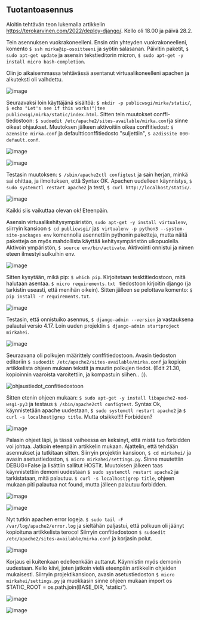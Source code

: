 ## Tuotantoasennus

Aloitin tehtävän teon lukemalla artikkelin https://terokarvinen.com/2022/deploy-django/. Kello oli 18.00 ja päivä 28.2.

Tein asennuksen vuokrakoneelleni. Ensin otin yhteyden vuokrakoneelleni, komento `$ ssh mirka@ip-osoitteeni` ja syötin salasanan. Päivitin paketit, `$ sudo apt-get update`
ja asensin tekstieditorin micron, `$ sudo apt-get -y install micro bash-completion`. 

Olin jo aikaisemmassa tehtävässä asentanut virtuaalikoneelleni apachen ja alkuteksti oli vaihdettu. 

![image](https://user-images.githubusercontent.com/82024427/222212146-9312adfc-893f-42f3-aef3-7ebb22baff8b.png)

Seuraavaksi loin käyttäjänä sisältöä: `$ mkdir -p publicwsgi/mirka/static/`,  `$ echo "Let's see if this works!"|tee publicwsgi/mirka/static/index.html`. Sitten tein muutokset conffi-tiedostoon: `$ sudoedit /etc/apache2/sites-available/mirka.conf`ja sinne oikeat ohjaukset. Muutoksen jälkeen aktivoitiin oikea conffitiedost: `$ a2ensite mirka.conf` ja defaultticonffitiedosto "suljettiin", `$ a2dissite 000-default.conf`. 

![image](https://user-images.githubusercontent.com/82024427/222214716-b04ffb4f-75f0-448d-9ab7-a794484e6177.png)

![image](https://user-images.githubusercontent.com/82024427/222214089-dff6c0ed-9127-454b-bace-4759d8b49186.png)

Testasin muutoksen: `$ /sbin/apache2ctl configtest` ja sain herjan, minkä sai ohittaa, ja ilmoituksen, että Syntax OK. Apachen uudelleen käynnistys, `$ sudo systemctl restart apache2` ja testi, `$ curl http://localhost/static/`. 

![image](https://user-images.githubusercontent.com/82024427/222215914-3ea6390c-9b81-4ea8-be06-94586a50f4f2.png)

Kaikki siis vaikuttaa olevan ok! Eteenpäin. 

Asensin virtuaalikehitysympäristön, `sudo apt-get -y install virtualenv`, siirryin kansioon `$ cd publicwsgi/` ja`$ virtualenv -p python3 --system-site-packages env` komennolla asennettiin pythonin paketteja, mutta näitä paketteja on myös mahdollista käyttää kehitysympäristön ulkopuolella. Aktivoin ympäristön, `$ source env/bin/activate`. Aktivointi onnistui ja nimen eteen ilmestyi sulkuihin env. 

![image](https://user-images.githubusercontent.com/82024427/222216983-ef9f9999-9820-4f48-891e-5c1cacb160c4.png)

Sitten kysytään, mikä pip: `$ which pip`. Kirjoitetaan tesktitiedostoon, mitä halutaan asentaa. `$ micro requirements.txt
` tiedostoon kirjoitin django (ja tarkistin useasti, että menihän oikein). Sitten jälleen se pelottava komento: `$ pip install -r requirements.txt`. 

![image](https://user-images.githubusercontent.com/82024427/222217392-780daefa-7258-4806-be11-0b44bc238b55.png)

Testasin, että onnistuiko asennus, `$ django-admin --version` ja vastauksena palautui versio 4.17. Loin uuden projektin `$ django-admin startproject mirkahei`. 

![image](https://user-images.githubusercontent.com/82024427/222218299-73820c93-95f9-486e-9092-be0ab8b59304.png)

Seuraavana oli polkujen määrittely conffitiedostoon. Avasin tiedoston editoriin `$ sudoedit /etc/apache2/sites-available/mirka.conf` ja kopioin artikkelista ohjeen mukaan tekstit ja muutin polkujen tiedot. (Edit 21.30, kopioinnin vaaroista varoitettiin, ja kompastuin siihen.. :)). 

![ohjaustiedot_confitiedostoon](https://user-images.githubusercontent.com/82024427/222219281-d740362f-c796-4b57-9667-e9811ebaaf0e.png)

Sitten etenin ohjeen mukaan: `$ sudo apt-get -y install libapache2-mod-wsgi-py3` ja testaus `$ /sbin/apache2ctl configtest`. Syntax Ok, käynnistetään apache uudestaan, `$ sudo systemctl restart apache2` ja `$ curl -s localhost|grep title`. Mutta otsikko!!!! Forbidden? 

![image](https://user-images.githubusercontent.com/82024427/222220446-3c6a110b-18a5-4fb5-a080-10b3a72a4ea4.png)

Palasin ohjeet läpi, ja tässä vaiheessa en keksinyt, että mistä tuo forbidden voi johtua. Jatkoin eteenpäin artikkelin mukaan. Ajattelin, että tehdään asennukset ja tutkitaan sitten. Siirryin projektin kansioon, `$ cd mirkahei/` ja avasin asetustiedoston, `$ micro mirkahei/settings.py`. Sinne muutettiin DEBUG=False ja lisättiin sallitut HOSTit. Muutoksen jälkeen taas käynnistettiin demoni uudestaan `$ sudo systemctl restart apache2` ja tarkistataan, mitä palautuu. `$ curl -s localhost|grep title`, ohjeen mukaan piti palautua not found, mutta jälleen palautuu forbidden. 

![image](https://user-images.githubusercontent.com/82024427/222221696-f8527c4f-131c-49e3-b0ab-b8486164ff45.png)

![image](https://user-images.githubusercontent.com/82024427/222221555-212a820c-03ef-4951-ac7e-837085a93fe8.png)

Nyt tutkin apachen error logeja. `$ sudo tail -F /var/log/apache2/error.log` ja sieltähän paljastui, että polkuun oli jäänyt kopioituna artikkelista teroco! Siirryin confitiedostoon `$ sudoedit /etc/apache2/sites-available/mirka.conf` ja korjasin polut. 

![image](https://user-images.githubusercontent.com/82024427/222228052-27d559ea-4f11-4667-82e5-5efb1c92b8ec.png)

Korjaus ei kuitenkaan edelleenkään auttanut. Käynnistin myös demonin uudestaan. Kello kävi, joten jatkoin vielä eteenpäin artikkelin ohjeiden mukaisesti. Siirryin projektikansioon, avasin asetustiedoston `$ micro mirkahei/settings.py` ja muokkasin sinne ohjeen mukaan
import os
STATIC_ROOT = os.path.join(BASE_DIR, 'static/'). 

![image](https://user-images.githubusercontent.com/82024427/222229939-6e4c9a0b-c9f9-49c2-a400-03456b05042e.png)

![image](https://user-images.githubusercontent.com/82024427/222230598-d4186364-f2a8-4b74-bc87-449ee9b12433.png)









